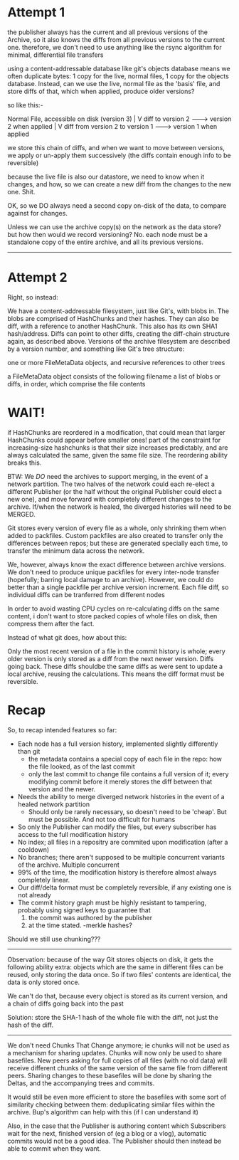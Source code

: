 Attempt 1
=========

the publisher always has the current and all previous versions of the Archive,
so it also knows the diffs from all previous versions to the current one.
therefore, we don't need to use anything like the rsync algorithm for minimal, differential file transfers

using a content-addressable database like git's objects database means we often duplicate bytes: 1 copy for the live, normal files, 1 copy for the objects database.
Instead, can we use the live, normal file as the 'basis' file, and store diffs of that, which when applied, produce older versions?


so like this:-

Normal File, accessible on disk		(version 3)
	|
	V
diff to version 2 ---> version 2 when applied
	|
	V
diff from version 2 to version 1 ---> version 1 when applied

we store this chain of diffs, and when we want to move between versions,  
we apply or un-apply them successively (the diffs contain enough info to be reversible)


because the live file is also our datastore,
we need to know when it changes, and how, so we can create a new diff from the changes to the new one. Shit.

OK, so we DO always need a second copy on-disk of the data, to compare against for changes.

Unless we can use the archive copy(s) on the network as the data store? but how then would we record versioning?
No. each node must be a standalone copy of the entire archive, and all its previous versions.

-----

Attempt 2
=========

Right, so instead:

We have a content-addressable filesystem, just like Git's, with blobs in. 
The blobs are comprised of HashChunks and their hashes.
They can also be diff, with a reference to another HashChunk. This also has its own SHA1 hash/address.
Diffs can point to other diffs, creating the diff-chain structure again, as described above.
Versions of the archive filesystem are described by a version number, and something like Git's tree structure:

one or more FileMetaData objects, and recursive references to other trees

a FileMetaData object consists of the following
filename
a list of blobs or diffs, in order, which comprise the file contents

WAIT!
====
if HashChunks are reordered in a modification, that could mean that larger HashChunks could appear before smaller ones!
part of the constraint for increasing-size hashchunks is that their size increases predictably, 
and are always calculated the same, given the same file size. The reordering ability breaks this.


BTW: We _DO_ need the archives to support merging, in the event of a network partition. 
The two halves of the network could each re-elect a different Publisher (or the half without the original Publisher could elect a new one), and move forward with completely different changes to the archive.
If/when the network is healed, the diverged histories will need to be MERGED.


Git stores every version of every file as a whole, only shrinking them when added to packfiles.
Custom packfiles are also created to transfer only the differences between repos; but these are generated specially each time,
	to transfer the minimum data across the network.

We, however, always know the exact difference between archive versions.
We  don't need to produce unique packfiles for every inter-node transfer (hopefully; barring local  damage to an archive).
However, we could do better than a single packfile per archive version increment. Each file diff, so individual diffs can be tranferred from different nodes

In order to avoid wasting CPU cycles on re-calculating diffs on the same content,  i don't want to store packed copies of whole files on disk, then compress them after the fact.

Instead of what git does, how about this:

Only the most recent version of a file in the commit history is whole; every older version is only stored as a diff from the next newer version. Diffs going back.
These diffs shouldbe the same diffs as were sent to update a local archive, reusing the calculations.
This means the diff format must be reversible.

Recap
=====

So, to recap intended features so far:

* Each node has a full version history, implemented slightly differently than git
	- the metadata contains a special copy of each file in the repo: how the file looked, as of the last commit
	- only the last commit to change file contains a full version of it; every modifying commit before it merely stores the diff
	between that version and the newer.
* Needs the ability to merge diverged network histories in the event of a healed network partition
	- Should only be rarely necessary, so doesn't need to be 'cheap'. But must be possible. And not too difficult for humans
* So only the Publisher can modify the files, but every subscriber has access to the full modification history
* No index; all files in a repositry are commited upon modification (after a cooldown)
* No branches; there aren't supposed to be multiple concurrent variants of the archive. Multiple concurrent
* 99% of the time, the modification history is therefore almost always completely linear.
* Our diff/delta format must be completely reversible, if any existing one is not already
* The commit history graph must be highly resistant to tampering, probably using signed keys to guarantee that 
	1. the commit was authored by the publisher 
	2. at the time stated.
	-merkle hashes?

Should we still use chunking???

---------

Observation: because of the way Git stores objects on disk, it gets the following ability extra: objects which are the same in different files can be reused, only storing the data once. So if two files' contents are identical, the data is only stored once.

We can't do that, because every object is stored as its current version, and a chain of diffs going back into the past

Solution: store the SHA-1 hash of the whole file with the diff, not just the hash of the diff.

-----

We don't need Chunks That Change anymore; ie chunks will not be used as a mechanism for sharing updates.
Chunks will now only be used to share basefiles.
New peers asking for full copies of all files (with no old data) will receive different chunks of the same version of the same file from different peers.
Sharing changes to these basefiles will be done by sharing the Deltas, and the accompanying trees and commits.

It would still be even more efficient to store the basefiles with some sort of similarity checking between them: deduplicating similar files within the archive. Bup's algorithm can help with this  (if I can understand it)

Also, in the case that the Publisher is authoring content which Subscribers wait for the next, finished version of (eg a blog or a vlog), automatic commits would not be a good idea. The Publisher should then instead be able to commit when they want.
